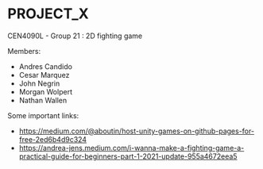 # PROJECT_X
CEN4090L - Group 21 : 2D fighting game

Members:
- Andres Candido
- Cesar Marquez
- John Negrin
- Morgan Wolpert
- Nathan Wallen

Some important links:
- https://medium.com/@aboutin/host-unity-games-on-github-pages-for-free-2ed6b4d9c324
- https://andrea-jens.medium.com/i-wanna-make-a-fighting-game-a-practical-guide-for-beginners-part-1-2021-update-955a4672eea5
